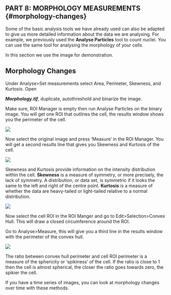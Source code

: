 ## PART 8: MORPHOLOGY MEASUREMENTS {#morphology-changes}

Some of the basic analysis tools we have already used can also be adapted to give us more detailed information about the data we are analysing. For example, we previously used the **Analyse Particles** tool to count nuclei. You can use the same tool for analysing the morphology of your cells.

In this section we use the image  for demonstration.



## Morphology Changes



Under Analyse&gt;Set measurements select Area, Perimeter, Skewness, and Kurtosis. Open

_**Morphology.tif**_, duplicate, autothreshold and binarize the image.

Make sure, ROI Manager is empty then run Analyse Particles on the binary image. You will get one ROI that outlines the cell, the results window shows you the perimeter of the cell.

![](/assets/part4/morphology_changes.jpg)

Now select the original image and press ‘Measure’ in the ROI Manager. You will get a second results line that gives you Skewness and Kurtosis of the cell.

![](/assets/part4/morphology_changes_result.jpg)

Skewness and Kurtosis provide information on the intensity distribution within the cell. **Skewness** is a measure of symmetry, or more precisely, the lack of symmetry. A distribution, or data set, is symmetric if it looks the same to the left and right of the centre point. **Kurtosis** is a measure of whether the data are heavy-tailed or light-tailed relative to a normal distribution.

![](/assets/part4/skewness_and_kurtosis.jpg)

Now select the cell ROI in the ROI Manger and go to Edit&gt;Selection&gt;Convex Hull. This will draw a closed circumference around the ROI.

Go to Analyse&gt;Measure, this will give you a third line in the results window with the perimeter of the convex hull.

![](/assets/part4/convex_hull.jpg)

The ratio between convex hull perimeter and cell ROI perimeter is a measure of the sphericity or ‘spikiness’ of the cell. If the ratio is close to 1 then the cell is almost spherical, the closer the ratio goes towards zero, the spikier the cell.

If you have a time series of images, you can look at morphology changes over time with these methods.

